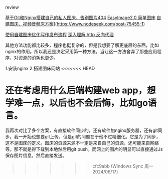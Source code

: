 review

[基于Git和Nginx搭建自己的私人图床，告别图片404](https://www.mintimate.cn/2022/10/28/imagehostGit/)
[EasyImage2.0 简单图床](https://github.com/icret/EasyImages2.0)
[自建图床、视频音频床方案](https://www.nodeseek.com/post-75455-1)](https://www.nodeseek.com/post-75455-1)

[使用自建图床优化写作发布流程](https://www.xy1413.com/p/goodthings_easyimage/)
[深入理解 http 反向代理](https://juejin.cn/post/6958987684383555592)

其他方法功能都比较多，程序也挺复杂的，但是我想要了解更底层的东西，比如nginx的作用。所以我还是决定采用第一种方法。当让这一方法舍弃了那些应用程序，对资源的消耗也更少。


1.安装nginx
2.搭建图床网站
<<<<<<< HEAD

还在考虑用什么后端构建web app，想学难一点，以后也不会后悔，比如go语言。
=======
我再次对比了多个方案，有直接软件同步的，还有软件加nginx服务器，还有git同步。我一开始也想要git上传，但是git的问题在于他不过精细化。它是为了同步，这不是图床的定义。图床的资源来源不一定是来自自己的资源，还可能来自网络等。那不就是得下载到本地然后用git push。而网上的图片的明显可以直接通过Js保存图片信息。然后直接发送。
>>>>>>> cfc9abb (Windows Sync 周一 2024/06/17)
